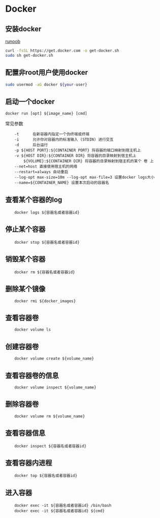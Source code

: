 # Docker

## 安装docker

[runoob](https://www.runoob.com/docker/docker-tutorial.html)

``` sh
curl -fsSL https://get.docker.com -o get-docker.sh
sudo sh get-docker.sh
```

## 配置非root用户使用docker

``` sh
sudo usermod -aG docker ${your-user}
```

## 启动一个docker
```
docker run [opt] ${image_name} [cmd]
```

常见参数
```
    -t      在新容器内指定一个伪终端或终端
    -i      允许你对容器内的标准输入 (STDIN) 进行交互
    -d      后台运行
    -p ${HOST PORT}:${CONTAINER PORT} 将容器的端口映射到宿主机上
    -v ${HOST DIR}:${CONTAINER DIR} 将容器的目录映射到宿主机上
        ${VOLUME}:${CONTAINER DIR} 将容器的目录映射到宿主机的某个 卷 上
    --net=host 直接使用宿主机的网络
    --restart=always 自动重启
    --log-opt max-size=10m --log-opt max-file=3 设置docker logs大小
    --name=${CONTAINER_NAME} 设置本次启动的容器名
```

## 查看某个容器的log
```
	docker logs ${容器名或者容器id}
```

## 停止某个容器
```
	docker stop ${容器名或者容器id}
```
	
## 销毁某个容器
```
	docker rm ${容器名或者容器id}
```

## 删除某个镜像
```
	docker rmi ${docker_images}
```

## 查看容器卷
```
	docker volume ls
```

## 创建容器卷
```
	docker volume create ${volume_name}
```

## 查看容器卷的信息
```
	docker volume inspect ${volume_name}
```

## 删除容器卷
```
    docker volume rm ${volume_name}
```

## 查看容器信息
```
    docker inspect ${容器名或者容器id}
```

## 查看容器内进程
```
    docker top ${容器名或者容器id}
```

## 进入容器
```
    docker exec -it ${容器名或者容器id} /bin/bash
    docker exec -it ${容器名或者容器id} ${cmd}
```
